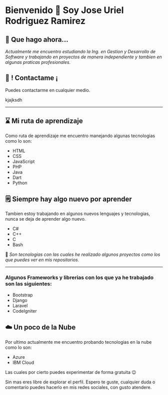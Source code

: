 # Bienvenido 👋 Soy Jose Uriel Rodriguez Ramirez 

## 🌁 Que hago ahora...

_Actualmente me encuentro estudiando la Ing. en Gestion y Desarrollo de Software y trabajando en proyectos de manera independiente y tambien en algunas praticas profesionales._

## 🤝 ! Contactame ¡
Puedes contactarme en cualquier medio.

kjajksdh
***

## ⌛ Mi ruta de aprendizaje
Como ruta de aprendizaje me encuentro manejando algunas tecnologias como lo son:

- HTML 
- CSS
- JavaScript
- PHP
- Java
- Dart
- Python

## 🗒️ Siempre hay algo nuevo por aprender
Tambien estoy trabajando en algunos nuevos lenguajes y tecnologias, nunca se deja de aprender algo nuevo.

- C#
- C++
- C
- Bash

 🔭 _Son tecnologias con las cuales he realizado algunos proyectos como los que puedes ver en mis repositorios._
 ***




### Algunos Frameworks y librerias con los que ya he trabajado son las siguientes:

- Bootstrap <img>
- Django
- Laravel
- CodeIgniter

## ☁️ Un poco de la Nube
Por ultimo actualmente me encuentro probando tecnologias en la nube como lo son:

- Azure
- IBM Cloud

Las cuales por cierto puedes experimentar de forma gratuita 😉


Sin mas eres libre de explorar el perfil. Espero te guste, cualquier duda o comentario puedes hacerlo en mis redes sociales, con gusto atendere.



<!--
**Jose-beat/Jose-beat** is a ✨ _special_ ✨ repository because its `README.md` (this file) appears on your GitHub profile.

Here are some ideas to get you started:

- 🔭 I’m currently working on ...
- 🌱 I’m currently learning ...
- 👯 I’m looking to collaborate on ...
- 🤔 I’m looking for help with ...
- 💬 Ask me about ...
- 📫 How to reach me: ...
- 😄 Pronouns: ...
- ⚡ Fun fact: ...
-->
